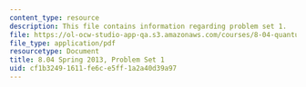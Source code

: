 ```yaml
---
content_type: resource
description: This file contains information regarding problem set 1.
file: https://ol-ocw-studio-app-qa.s3.amazonaws.com/courses/8-04-quantum-physics-i-spring-2013/cf1b32491611fe6ce5ff1a2a40d39a97_MIT8_04S13_ps1.pdf
file_type: application/pdf
resourcetype: Document
title: 8.04 Spring 2013, Problem Set 1
uid: cf1b3249-1611-fe6c-e5ff-1a2a40d39a97
---
```

